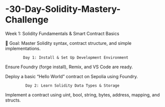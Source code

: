 # -30-Day-Solidity-Mastery-Challenge

Week 1: Solidity Fundamentals & Smart Contract Basics

📌 Goal: Master Solidity syntax, contract structure, and simple implementations.

            Day 1: Install & Set Up Development Environment

Ensure Foundry (forge install), Remix, and VS Code are ready.

Deploy a basic “Hello World” contract on Sepolia using Foundry.

             Day 2: Learn Solidity Data Types & Storage
 
Implement a contract using uint, bool, string, bytes, address, mapping, and structs.


